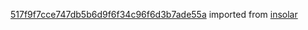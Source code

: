 [517f9f7cce747db5b6d9f6f34c96f6d3b7ade55a](https://github.com/insolar/insolar/commit/517f9f7cce747db5b6d9f6f34c96f6d3b7ade55a) imported from [insolar](https://github.com/insolar/insolar)
